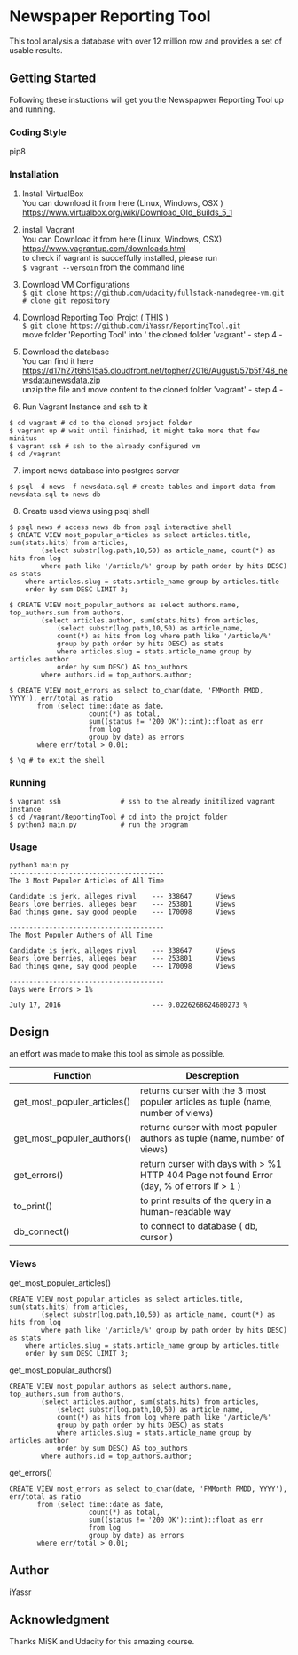 # Newspaper Reporting Tool

This tool analysis a database with over 12 million row and provides a set of usable results.  

## Getting Started

Following these instuctions will get you the Newspapwer Reporting Tool up and running. 

### Coding Style

pip8

### Installation
1.  Install VirtualBox  
You can download it from here (Linux, Windows, OSX ) https://www.virtualbox.org/wiki/Download_Old_Builds_5_1  
2. install Vagrant  
You can Download it from here (Linux, Windows, OSX)  
https://www.vagrantup.com/downloads.html  
to check if vagrant is succeffully installed, please run  
`$ vagrant --versoin` from the command line  
3.  Download VM Configurations    
`$ git clone https://github.com/udacity/fullstack-nanodegree-vm.git  # clone git repository  
`  
4.  Download Reporting Tool Projct ( THIS )   
`$ git clone https://github.com/iYassr/ReportingTool.git`  
move folder 'Reporting Tool' into ' the cloned folder 'vagrant' - step 4 -   

5.  Download the database  
You can find it here https://d17h27t6h515a5.cloudfront.net/topher/2016/August/57b5f748_newsdata/newsdata.zip  
unzip the file and move content to the cloned folder 'vagrant' - step 4 -  
6. Run Vagrant Instance and ssh to it  
```
$ cd vagrant # cd to the cloned project folder  
$ vagrant up # wait until finished, it might take more that few minitus  
$ vagrant ssh # ssh to the already configured vm  
$ cd /vagrant  
```
7. import news database into postgres server  
```
$ psql -d news -f newsdata.sql # create tables and import data from newsdata.sql to news db  
```
8. Create used views using psql shell  

```
$ psql news # access news db from psql interactive shell  
$ CREATE VIEW most_popular_articles as select articles.title, sum(stats.hits) from articles,  
        (select substr(log.path,10,50) as article_name, count(*) as hits from log  
        where path like '/article/%' group by path order by hits DESC) as stats  
    where articles.slug = stats.article_name group by articles.title  
    order by sum DESC LIMIT 3;  
    
$ CREATE VIEW most_popular_authors as select authors.name, top_authors.sum from authors,  
        (select articles.author, sum(stats.hits) from articles,  
            (select substr(log.path,10,50) as article_name,  
            count(*) as hits from log where path like '/article/%'  
            group by path order by hits DESC) as stats  
            where articles.slug = stats.article_name group by articles.author  
            order by sum DESC) AS top_authors  
        where authors.id = top_authors.author;  

$ CREATE VIEW most_errors as select to_char(date, 'FMMonth FMDD, YYYY'), err/total as ratio
       from (select time::date as date,
                    count(*) as total,
                    sum((status != '200 OK')::int)::float as err
                    from log
                    group by date) as errors
       where err/total > 0.01;
       
$ \q # to exit the shell
```
### Running 
```
$ vagrant ssh               # ssh to the already initilized vagrant instance
$ cd /vagrant/ReportingTool # cd into the projct folder
$ python3 main.py           # run the program
```


### Usage

``` 
python3 main.py
---------------------------------------
The 3 Most Populer Articles of All Time 

Candidate is jerk, alleges rival    --- 338647      Views
Bears love berries, alleges bear    --- 253801      Views
Bad things gone, say good people    --- 170098      Views

---------------------------------------
The Most Populer Authers of All Time 

Candidate is jerk, alleges rival    --- 338647      Views
Bears love berries, alleges bear    --- 253801      Views
Bad things gone, say good people    --- 170098      Views

---------------------------------------
Days were Errors > 1% 

July 17, 2016                       --- 0.0226268624680273 %
```

## Design

an effort was made to make this tool as simple as possible.

| Function | Descreption |
| --------------------------------------- | -------------------------------------------------------------- |
| get_most_populer_articles() | returns curser with the 3 most populer articles as tuple (name, number of views) |
| get_most_populer_authors() | returns curser with most populer authors as tuple (name, number of views) |
| get_errors() | return curser with days with > %1 HTTP 404 Page not found Error (day, % of errors if  > 1 ) |
| to_print() | to print results of the query in a human-readable way  |
| db_connect() | to connect to database ( db, cursor ) | 


### Views

get_most_populer_articles()
```
CREATE VIEW most_popular_articles as select articles.title, sum(stats.hits) from articles,
        (select substr(log.path,10,50) as article_name, count(*) as hits from log
        where path like '/article/%' group by path order by hits DESC) as stats
    where articles.slug = stats.article_name group by articles.title
    order by sum DESC LIMIT 3;
```

get_most_popular_authors()
```
CREATE VIEW most_popular_authors as select authors.name, top_authors.sum from authors,
        (select articles.author, sum(stats.hits) from articles,
            (select substr(log.path,10,50) as article_name,
            count(*) as hits from log where path like '/article/%'
            group by path order by hits DESC) as stats
            where articles.slug = stats.article_name group by articles.author
            order by sum DESC) AS top_authors
        where authors.id = top_authors.author;
```

get_errors()

```
CREATE VIEW most_errors as select to_char(date, 'FMMonth FMDD, YYYY'), err/total as ratio
       from (select time::date as date,
                    count(*) as total,
                    sum((status != '200 OK')::int)::float as err
                    from log
                    group by date) as errors
       where err/total > 0.01;
```

## Author

iYassr

## Acknowledgment

Thanks MiSK and Udacity for this amazing course.
